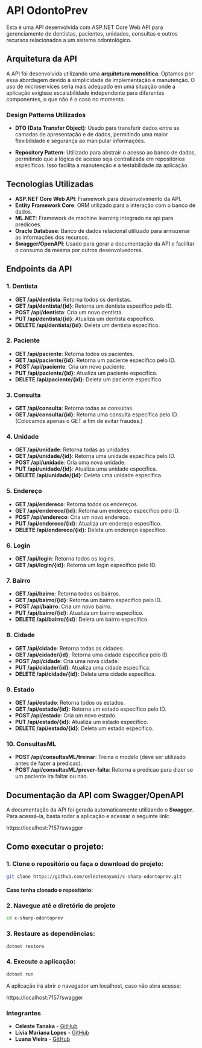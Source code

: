 # **API OdontoPrev**

Esta é uma API desenvolvida com ASP.NET Core Web API para gerenciamento de dentistas, pacientes, unidades, consultas e outros recursos relacionados a um sistema odontológico.

## **Arquitetura da API**

A API foi desenvolvida utilizando uma **arquitetura monolítica**. Optamos por essa abordagem devido à simplicidade de implementação e manutenção. O uso de microservices seria mais adequado em uma situação onde a aplicação exigisse escalabilidade independente para diferentes componentes, o que não é o caso no momento.

### **Design Patterns Utilizados**

- **DTO (Data Transfer Object)**: Usado para transferir dados entre as camadas de apresentação e de dados, permitindo uma maior flexibilidade e segurança ao manipular informações.
  
- **Repository Pattern**: Utilizado para abstrair o acesso ao banco de dados, permitindo que a lógica de acesso seja centralizada em repositórios específicos. Isso facilita a manutenção e a testabilidade da aplicação.

## **Tecnologias Utilizadas**

- **ASP.NET Core Web API**: Framework para desenvolvimento da API.
- **Entity Framework Core**: ORM utilizado para a interação com o banco de dados.
- **ML.NET**: Framework de machine learning integrado na api para predicoes.
- **Oracle Database**: Banco de dados relacional utilizado para armazenar as informações dos recursos.
- **Swagger/OpenAPI**: Usado para gerar a documentação da API e facilitar o consumo da mesma por outros desenvolvedores.

## **Endpoints da API**

### **1. Dentista**

- **GET /api/dentista**: Retorna todos os dentistas.
- **GET /api/dentista/{id}**: Retorna um dentista específico pelo ID.
- **POST /api/dentista**: Cria um novo dentista.
- **PUT /api/dentista/{id}**: Atualiza um dentista específico.
- **DELETE /api/dentista/{id}**: Deleta um dentista específico.

### **2. Paciente**

- **GET /api/paciente**: Retorna todos os pacientes.
- **GET /api/paciente/{id}**: Retorna um paciente específico pelo ID.
- **POST /api/paciente**: Cria um novo paciente.
- **PUT /api/paciente/{id}**: Atualiza um paciente específico.
- **DELETE /api/paciente/{id}**: Deleta um paciente específico.

### **3. Consulta**

- **GET /api/consulta**: Retorna todas as consultas.
- **GET /api/consulta/{id}**: Retorna uma consulta específica pelo ID.
(Colocamos apenas o GET a fim de evitar fraudes.)

### **4. Unidade**

- **GET /api/unidade**: Retorna todas as unidades.
- **GET /api/unidade/{id}**: Retorna uma unidade específica pelo ID.
- **POST /api/unidade**: Cria uma nova unidade.
- **PUT /api/unidade/{id}**: Atualiza uma unidade específica.
- **DELETE /api/unidade/{id}**: Deleta uma unidade específica.

### **5. Endereço**

- **GET /api/endereco**: Retorna todos os endereços.
- **GET /api/endereco/{id}**: Retorna um endereço específico pelo ID.
- **POST /api/endereco**: Cria um novo endereço.
- **PUT /api/endereco/{id}**: Atualiza um endereço específico.
- **DELETE /api/endereco/{id}**: Deleta um endereço específico.

### **6. Login**

- **GET /api/login**: Retorna todos os logins.
- **GET /api/login/{id}**: Retorna um login específico pelo ID.

### **7. Bairro**

- **GET /api/bairro**: Retorna todos os bairros.
- **GET /api/bairro/{id}**: Retorna um bairro específico pelo ID.
- **POST /api/bairro**: Cria um novo bairro.
- **PUT /api/bairro/{id}**: Atualiza um bairro específico.
- **DELETE /api/bairro/{id}**: Deleta um bairro específico.

### **8. Cidade**

- **GET /api/cidade**: Retorna todas as cidades.
- **GET /api/cidade/{id}**: Retorna uma cidade específica pelo ID.
- **POST /api/cidade**: Cria uma nova cidade.
- **PUT /api/cidade/{id}**: Atualiza uma cidade específica.
- **DELETE /api/cidade/{id}**: Deleta uma cidade específica.

### **9. Estado**

- **GET /api/estado**: Retorna todos os estados.
- **GET /api/estado/{id}**: Retorna um estado específico pelo ID.
- **POST /api/estado**: Cria um novo estado.
- **PUT /api/estado/{id}**: Atualiza um estado específico.
- **DELETE /api/estado/{id}**: Deleta um estado específico.

### **10. ConsultasML**

- **POST /api/consultasML/treinar**: Treina o modelo (deve ser utilizado antes de fazer a predicao).
- **POST /api/consultasML/prever-falta**: Retorna a predicao para dizer se um paciente ira faltar ou nao.


## **Documentação da API com Swagger/OpenAPI**

A documentação da API foi gerada automaticamente utilizando o **Swagger**. Para acessá-la, basta rodar a aplicação e acessar o seguinte link:

https://localhost:7157/swagger

## Como executar o projeto:

### 1. Clone o repositório ou faça o download do projeto:
```bash
git clone https://github.com/celestemayumi/c-sharp-odontoprev.git
```
#### Caso tenha clonado o repositório:
### 2. Navegue até o diretório do projeto
```bash
cd c-sharp-odontoprev
```
### 3. Restaure as dependências:
```bash
dotnet restore
```
### 4. Execute a aplicação:
```bash
dotnet run
```

A aplicação irá abrir o navegador um localhost, caso não abra acesse:

https://localhost:7157/swagger

### **Integrantes**

- **Celeste Tanaka** - [GitHub](https://github.com/celestemayumi)
- **Lívia Mariana Lopes** - [GitHub](https://github.com/LiviaMarianaLopes)
- **Luana Vieira** - [GitHub](https://github.com/luanavss)
